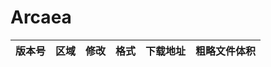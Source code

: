 # Arcaea
|  版本号   | 区域  | 修改  | 格式  | 下载地址  | 粗略文件体积  |
|  ----  | ----  | ----  | ----  | ----  | ----  |
